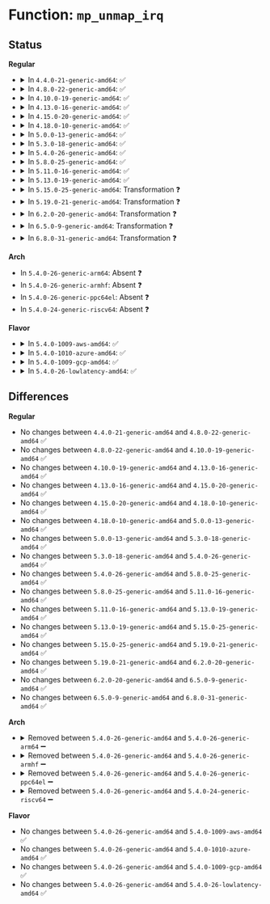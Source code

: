 # Function: <code>mp_unmap_irq</code>

## Status
<b>Regular</b>
<ul>
<li>
<details>
<summary>In <code>4.4.0-21-generic-amd64</code>: ✅</summary>

```c
void mp_unmap_irq(int irq)
```

```json
{
  "name": "mp_unmap_irq",
  "collision_type": "Unique Global",
  "inline_type": "No",
  "funcs": [
    {
      "addr": 18446744071579201808,
      "name": "mp_unmap_irq",
      "external": true,
      "loc": "arch/x86/kernel/apic/io_apic.c:1120",
      "file": "arch/x86/kernel/apic/io_apic.c",
      "inline": "seen, unknown",
      "caller_inline": [],
      "caller_func": [
        "arch/x86/kernel/acpi/boot.c:acpi_unregister_gsi_ioapic"
      ]
    }
  ],
  "symbols": [
    {
      "addr": 18446744071579201808,
      "name": "mp_unmap_irq",
      "section": ".text",
      "bind": "STB_GLOBAL",
      "size": 102
    }
  ]
}
```
</details>
</li>
<li>
<details>
<summary>In <code>4.8.0-22-generic-amd64</code>: ✅</summary>

```c
void mp_unmap_irq(int irq)
```

```json
{
  "name": "mp_unmap_irq",
  "collision_type": "Unique Global",
  "inline_type": "No",
  "funcs": [
    {
      "addr": 18446744071579202480,
      "name": "mp_unmap_irq",
      "external": true,
      "loc": "arch/x86/kernel/apic/io_apic.c:1121",
      "file": "arch/x86/kernel/apic/io_apic.c",
      "inline": "seen, unknown",
      "caller_inline": [],
      "caller_func": [
        "arch/x86/kernel/acpi/boot.c:acpi_unregister_gsi_ioapic"
      ]
    }
  ],
  "symbols": [
    {
      "addr": 18446744071579202480,
      "name": "mp_unmap_irq",
      "section": ".text",
      "bind": "STB_GLOBAL",
      "size": 102
    }
  ]
}
```
</details>
</li>
<li>
<details>
<summary>In <code>4.10.0-19-generic-amd64</code>: ✅</summary>

```c
void mp_unmap_irq(int irq)
```

```json
{
  "name": "mp_unmap_irq",
  "collision_type": "Unique Global",
  "inline_type": "No",
  "funcs": [
    {
      "addr": 18446744071579214144,
      "name": "mp_unmap_irq",
      "external": true,
      "loc": "arch/x86/kernel/apic/io_apic.c:1120",
      "file": "arch/x86/kernel/apic/io_apic.c",
      "inline": "seen, unknown",
      "caller_inline": [],
      "caller_func": [
        "arch/x86/kernel/acpi/boot.c:acpi_unregister_gsi_ioapic"
      ]
    }
  ],
  "symbols": [
    {
      "addr": 18446744071579214144,
      "name": "mp_unmap_irq",
      "section": ".text",
      "bind": "STB_GLOBAL",
      "size": 102
    }
  ]
}
```
</details>
</li>
<li>
<details>
<summary>In <code>4.13.0-16-generic-amd64</code>: ✅</summary>

```c
void mp_unmap_irq(int irq)
```

```json
{
  "name": "mp_unmap_irq",
  "collision_type": "Unique Global",
  "inline_type": "No",
  "funcs": [
    {
      "addr": 18446744071579211664,
      "name": "mp_unmap_irq",
      "external": true,
      "loc": "arch/x86/kernel/apic/io_apic.c:1120",
      "file": "arch/x86/kernel/apic/io_apic.c",
      "inline": "seen, unknown",
      "caller_inline": [],
      "caller_func": [
        "arch/x86/kernel/acpi/boot.c:acpi_unregister_gsi_ioapic"
      ]
    }
  ],
  "symbols": [
    {
      "addr": 18446744071579211664,
      "name": "mp_unmap_irq",
      "section": ".text",
      "bind": "STB_GLOBAL",
      "size": 104
    }
  ]
}
```
</details>
</li>
<li>
<details>
<summary>In <code>4.15.0-20-generic-amd64</code>: ✅</summary>

```c
void mp_unmap_irq(int irq)
```

```json
{
  "name": "mp_unmap_irq",
  "collision_type": "Unique Global",
  "inline_type": "No",
  "funcs": [
    {
      "addr": 18446744071579229312,
      "name": "mp_unmap_irq",
      "external": true,
      "loc": "arch/x86/kernel/apic/io_apic.c:1122",
      "file": "arch/x86/kernel/apic/io_apic.c",
      "inline": "seen, unknown",
      "caller_inline": [],
      "caller_func": [
        "arch/x86/kernel/acpi/boot.c:acpi_unregister_gsi_ioapic"
      ]
    }
  ],
  "symbols": [
    {
      "addr": 18446744071579229312,
      "name": "mp_unmap_irq",
      "section": ".text",
      "bind": "STB_GLOBAL",
      "size": 104
    }
  ]
}
```
</details>
</li>
<li>
<details>
<summary>In <code>4.18.0-10-generic-amd64</code>: ✅</summary>

```c
void mp_unmap_irq(int irq)
```

```json
{
  "name": "mp_unmap_irq",
  "collision_type": "Unique Global",
  "inline_type": "No",
  "funcs": [
    {
      "addr": 18446744071579241680,
      "name": "mp_unmap_irq",
      "external": true,
      "loc": "arch/x86/kernel/apic/io_apic.c:1123",
      "file": "arch/x86/kernel/apic/io_apic.c",
      "inline": "seen, unknown",
      "caller_inline": [],
      "caller_func": [
        "arch/x86/kernel/acpi/boot.c:acpi_unregister_gsi_ioapic"
      ]
    }
  ],
  "symbols": [
    {
      "addr": 18446744071579241680,
      "name": "mp_unmap_irq",
      "section": ".text",
      "bind": "STB_GLOBAL",
      "size": 102
    }
  ]
}
```
</details>
</li>
<li>
<details>
<summary>In <code>5.0.0-13-generic-amd64</code>: ✅</summary>

```c
void mp_unmap_irq(int irq)
```

```json
{
  "name": "mp_unmap_irq",
  "collision_type": "Unique Global",
  "inline_type": "No",
  "funcs": [
    {
      "addr": 18446744071579265456,
      "name": "mp_unmap_irq",
      "external": true,
      "loc": "arch/x86/kernel/apic/io_apic.c:1123",
      "file": "arch/x86/kernel/apic/io_apic.c",
      "inline": "seen, unknown",
      "caller_inline": [],
      "caller_func": [
        "arch/x86/kernel/acpi/boot.c:acpi_unregister_gsi_ioapic"
      ]
    }
  ],
  "symbols": [
    {
      "addr": 18446744071579265456,
      "name": "mp_unmap_irq",
      "section": ".text",
      "bind": "STB_GLOBAL",
      "size": 102
    }
  ]
}
```
</details>
</li>
<li>
<details>
<summary>In <code>5.3.0-18-generic-amd64</code>: ✅</summary>

```c
void mp_unmap_irq(int irq)
```

```json
{
  "name": "mp_unmap_irq",
  "collision_type": "Unique Global",
  "inline_type": "No",
  "funcs": [
    {
      "addr": 18446744071579279712,
      "name": "mp_unmap_irq",
      "external": true,
      "loc": "arch/x86/kernel/apic/io_apic.c:1126",
      "file": "arch/x86/kernel/apic/io_apic.c",
      "inline": "seen, unknown",
      "caller_inline": [],
      "caller_func": [
        "arch/x86/kernel/acpi/boot.c:acpi_unregister_gsi_ioapic"
      ]
    }
  ],
  "symbols": [
    {
      "addr": 18446744071579279712,
      "name": "mp_unmap_irq",
      "section": ".text",
      "bind": "STB_GLOBAL",
      "size": 102
    }
  ]
}
```
</details>
</li>
<li>
<details>
<summary>In <code>5.4.0-26-generic-amd64</code>: ✅</summary>

```c
void mp_unmap_irq(int irq)
```

```json
{
  "name": "mp_unmap_irq",
  "collision_type": "Unique Global",
  "inline_type": "No",
  "funcs": [
    {
      "addr": 18446744071579282176,
      "name": "mp_unmap_irq",
      "external": true,
      "loc": "arch/x86/kernel/apic/io_apic.c:1126",
      "file": "arch/x86/kernel/apic/io_apic.c",
      "inline": "seen, unknown",
      "caller_inline": [],
      "caller_func": [
        "arch/x86/kernel/acpi/boot.c:acpi_unregister_gsi_ioapic"
      ]
    }
  ],
  "symbols": [
    {
      "addr": 18446744071579282176,
      "name": "mp_unmap_irq",
      "section": ".text",
      "bind": "STB_GLOBAL",
      "size": 102
    }
  ]
}
```
</details>
</li>
<li>
<details>
<summary>In <code>5.8.0-25-generic-amd64</code>: ✅</summary>

```c
void mp_unmap_irq(int irq)
```

```json
{
  "name": "mp_unmap_irq",
  "collision_type": "Unique Global",
  "inline_type": "No",
  "funcs": [
    {
      "addr": 18446744071579311840,
      "name": "mp_unmap_irq",
      "external": true,
      "loc": "arch/x86/kernel/apic/io_apic.c:1113",
      "file": "arch/x86/kernel/apic/io_apic.c",
      "inline": "seen, unknown",
      "caller_inline": [],
      "caller_func": [
        "arch/x86/kernel/acpi/boot.c:acpi_unregister_gsi_ioapic"
      ]
    }
  ],
  "symbols": [
    {
      "addr": 18446744071579311840,
      "name": "mp_unmap_irq",
      "section": ".text",
      "bind": "STB_GLOBAL",
      "size": 102
    }
  ]
}
```
</details>
</li>
<li>
<details>
<summary>In <code>5.11.0-16-generic-amd64</code>: ✅</summary>

```c
void mp_unmap_irq(int irq)
```

```json
{
  "name": "mp_unmap_irq",
  "collision_type": "Unique Global",
  "inline_type": "No",
  "funcs": [
    {
      "addr": 18446744071579317136,
      "name": "mp_unmap_irq",
      "external": true,
      "loc": "arch/x86/kernel/apic/io_apic.c:1122",
      "file": "arch/x86/kernel/apic/io_apic.c",
      "inline": "seen, unknown",
      "caller_inline": [],
      "caller_func": [
        "arch/x86/kernel/acpi/boot.c:acpi_unregister_gsi_ioapic"
      ]
    }
  ],
  "symbols": [
    {
      "addr": 18446744071579317136,
      "name": "mp_unmap_irq",
      "section": ".text",
      "bind": "STB_GLOBAL",
      "size": 102
    }
  ]
}
```
</details>
</li>
<li>
<details>
<summary>In <code>5.13.0-19-generic-amd64</code>: ✅</summary>

```c
void mp_unmap_irq(int irq)
```

```json
{
  "name": "mp_unmap_irq",
  "collision_type": "Unique Global",
  "inline_type": "No",
  "funcs": [
    {
      "addr": 18446744071579319904,
      "name": "mp_unmap_irq",
      "external": true,
      "loc": "arch/x86/kernel/apic/io_apic.c:1122",
      "file": "arch/x86/kernel/apic/io_apic.c",
      "inline": "seen, unknown",
      "caller_inline": [],
      "caller_func": [
        "arch/x86/kernel/acpi/boot.c:acpi_unregister_gsi_ioapic"
      ]
    }
  ],
  "symbols": [
    {
      "addr": 18446744071579319904,
      "name": "mp_unmap_irq",
      "section": ".text",
      "bind": "STB_GLOBAL",
      "size": 102
    }
  ]
}
```
</details>
</li>
<li>
<details>
<summary>In <code>5.15.0-25-generic-amd64</code>: Transformation ❓</summary>

```c
void mp_unmap_irq(int irq)
```

```json
{
  "name": "mp_unmap_irq",
  "collision_type": "Unique Global",
  "inline_type": "No",
  "funcs": [
    {
      "addr": 0,
      "name": "mp_unmap_irq",
      "external": true,
      "loc": "arch/x86/kernel/apic/io_apic.c:1122",
      "file": "arch/x86/kernel/apic/io_apic.c",
      "inline": "seen, unknown",
      "caller_inline": [],
      "caller_func": [
        "arch/x86/kernel/acpi/boot.c:acpi_unregister_gsi_ioapic"
      ]
    }
  ],
  "symbols": [
    {
      "addr": 18446744071592075741,
      "name": "mp_unmap_irq.cold",
      "section": ".text",
      "bind": "STB_LOCAL",
      "size": 21
    },
    {
      "addr": 18446744071579375216,
      "name": "mp_unmap_irq",
      "section": ".text",
      "bind": "STB_GLOBAL",
      "size": 123
    }
  ]
}
```
</details>
</li>
<li>
<details>
<summary>In <code>5.19.0-21-generic-amd64</code>: Transformation ❓</summary>

```c
void mp_unmap_irq(int irq)
```

```json
{
  "name": "mp_unmap_irq",
  "collision_type": "Unique Global",
  "inline_type": "No",
  "funcs": [
    {
      "addr": 0,
      "name": "mp_unmap_irq",
      "external": true,
      "loc": "arch/x86/kernel/apic/io_apic.c:1123",
      "file": "arch/x86/kernel/apic/io_apic.c",
      "inline": "seen, unknown",
      "caller_inline": [],
      "caller_func": [
        "arch/x86/kernel/acpi/boot.c:acpi_unregister_gsi_ioapic"
      ]
    }
  ],
  "symbols": [
    {
      "addr": 18446744071593842300,
      "name": "mp_unmap_irq.cold",
      "section": ".text",
      "bind": "STB_LOCAL",
      "size": 21
    },
    {
      "addr": 18446744071579439440,
      "name": "mp_unmap_irq",
      "section": ".text",
      "bind": "STB_GLOBAL",
      "size": 144
    }
  ]
}
```
</details>
</li>
<li>
<details>
<summary>In <code>6.2.0-20-generic-amd64</code>: Transformation ❓</summary>

```c
void mp_unmap_irq(int irq)
```

```json
{
  "name": "mp_unmap_irq",
  "collision_type": "Unique Global",
  "inline_type": "No",
  "funcs": [
    {
      "addr": 0,
      "name": "mp_unmap_irq",
      "external": true,
      "loc": "arch/x86/kernel/apic/io_apic.c:1123",
      "file": "arch/x86/kernel/apic/io_apic.c",
      "inline": "seen, unknown",
      "caller_inline": [],
      "caller_func": [
        "arch/x86/kernel/acpi/boot.c:acpi_unregister_gsi_ioapic"
      ]
    }
  ],
  "symbols": [
    {
      "addr": 18446744071595965964,
      "name": "mp_unmap_irq.cold",
      "section": ".text",
      "bind": "STB_LOCAL",
      "size": 21
    },
    {
      "addr": 18446744071579524432,
      "name": "mp_unmap_irq",
      "section": ".text",
      "bind": "STB_GLOBAL",
      "size": 144
    }
  ]
}
```
</details>
</li>
<li>
<details>
<summary>In <code>6.5.0-9-generic-amd64</code>: Transformation ❓</summary>

```c
void mp_unmap_irq(int irq)
```

```json
{
  "name": "mp_unmap_irq",
  "collision_type": "Unique Global",
  "inline_type": "No",
  "funcs": [
    {
      "addr": 0,
      "name": "mp_unmap_irq",
      "external": true,
      "loc": "arch/x86/kernel/apic/io_apic.c:1124",
      "file": "arch/x86/kernel/apic/io_apic.c",
      "inline": "seen, unknown",
      "caller_inline": [],
      "caller_func": [
        "arch/x86/kernel/acpi/boot.c:acpi_unregister_gsi_ioapic"
      ]
    }
  ],
  "symbols": [
    {
      "addr": 18446744071596483630,
      "name": "mp_unmap_irq.cold",
      "section": ".text",
      "bind": "STB_LOCAL",
      "size": 21
    },
    {
      "addr": 18446744071579537248,
      "name": "mp_unmap_irq",
      "section": ".text",
      "bind": "STB_GLOBAL",
      "size": 144
    }
  ]
}
```
</details>
</li>
<li>
<details>
<summary>In <code>6.8.0-31-generic-amd64</code>: Transformation ❓</summary>

```c
void mp_unmap_irq(int irq)
```

```json
{
  "name": "mp_unmap_irq",
  "collision_type": "Unique Global",
  "inline_type": "No",
  "funcs": [
    {
      "addr": 0,
      "name": "mp_unmap_irq",
      "external": true,
      "loc": "arch/x86/kernel/apic/io_apic.c:1124",
      "file": "arch/x86/kernel/apic/io_apic.c",
      "inline": "seen, unknown",
      "caller_inline": [],
      "caller_func": [
        "arch/x86/kernel/acpi/boot.c:acpi_unregister_gsi_ioapic"
      ]
    }
  ],
  "symbols": [
    {
      "addr": 18446744071597379916,
      "name": "mp_unmap_irq.cold",
      "section": ".text",
      "bind": "STB_LOCAL",
      "size": 21
    },
    {
      "addr": 18446744071579566064,
      "name": "mp_unmap_irq",
      "section": ".text",
      "bind": "STB_GLOBAL",
      "size": 144
    }
  ]
}
```
</details>
</li>
</ul>
<b>Arch</b>
<ul>
<li>
In <code>5.4.0-26-generic-arm64</code>: Absent ❓
</li>
<li>
In <code>5.4.0-26-generic-armhf</code>: Absent ❓
</li>
<li>
In <code>5.4.0-26-generic-ppc64el</code>: Absent ❓
</li>
<li>
In <code>5.4.0-24-generic-riscv64</code>: Absent ❓
</li>
</ul>
<b>Flavor</b>
<ul>
<li>
<details>
<summary>In <code>5.4.0-1009-aws-amd64</code>: ✅</summary>

```c
void mp_unmap_irq(int irq)
```

```json
{
  "name": "mp_unmap_irq",
  "collision_type": "Unique Global",
  "inline_type": "No",
  "funcs": [
    {
      "addr": 18446744071579280880,
      "name": "mp_unmap_irq",
      "external": true,
      "loc": "arch/x86/kernel/apic/io_apic.c:1126",
      "file": "arch/x86/kernel/apic/io_apic.c",
      "inline": "seen, unknown",
      "caller_inline": [],
      "caller_func": [
        "arch/x86/kernel/acpi/boot.c:acpi_unregister_gsi_ioapic"
      ]
    }
  ],
  "symbols": [
    {
      "addr": 18446744071579280880,
      "name": "mp_unmap_irq",
      "section": ".text",
      "bind": "STB_GLOBAL",
      "size": 102
    }
  ]
}
```
</details>
</li>
<li>
<details>
<summary>In <code>5.4.0-1010-azure-amd64</code>: ✅</summary>

```c
void mp_unmap_irq(int irq)
```

```json
{
  "name": "mp_unmap_irq",
  "collision_type": "Unique Global",
  "inline_type": "No",
  "funcs": [
    {
      "addr": 18446744071579216208,
      "name": "mp_unmap_irq",
      "external": true,
      "loc": "arch/x86/kernel/apic/io_apic.c:1126",
      "file": "arch/x86/kernel/apic/io_apic.c",
      "inline": "seen, unknown",
      "caller_inline": [],
      "caller_func": [
        "arch/x86/kernel/acpi/boot.c:acpi_unregister_gsi_ioapic"
      ]
    }
  ],
  "symbols": [
    {
      "addr": 18446744071579216208,
      "name": "mp_unmap_irq",
      "section": ".text",
      "bind": "STB_GLOBAL",
      "size": 102
    }
  ]
}
```
</details>
</li>
<li>
<details>
<summary>In <code>5.4.0-1009-gcp-amd64</code>: ✅</summary>

```c
void mp_unmap_irq(int irq)
```

```json
{
  "name": "mp_unmap_irq",
  "collision_type": "Unique Global",
  "inline_type": "No",
  "funcs": [
    {
      "addr": 18446744071579282080,
      "name": "mp_unmap_irq",
      "external": true,
      "loc": "arch/x86/kernel/apic/io_apic.c:1126",
      "file": "arch/x86/kernel/apic/io_apic.c",
      "inline": "seen, unknown",
      "caller_inline": [],
      "caller_func": [
        "arch/x86/kernel/acpi/boot.c:acpi_unregister_gsi_ioapic"
      ]
    }
  ],
  "symbols": [
    {
      "addr": 18446744071579282080,
      "name": "mp_unmap_irq",
      "section": ".text",
      "bind": "STB_GLOBAL",
      "size": 102
    }
  ]
}
```
</details>
</li>
<li>
<details>
<summary>In <code>5.4.0-26-lowlatency-amd64</code>: ✅</summary>

```c
void mp_unmap_irq(int irq)
```

```json
{
  "name": "mp_unmap_irq",
  "collision_type": "Unique Global",
  "inline_type": "No",
  "funcs": [
    {
      "addr": 18446744071579287968,
      "name": "mp_unmap_irq",
      "external": true,
      "loc": "arch/x86/kernel/apic/io_apic.c:1126",
      "file": "arch/x86/kernel/apic/io_apic.c",
      "inline": "seen, unknown",
      "caller_inline": [],
      "caller_func": [
        "arch/x86/kernel/acpi/boot.c:acpi_unregister_gsi_ioapic"
      ]
    }
  ],
  "symbols": [
    {
      "addr": 18446744071579287968,
      "name": "mp_unmap_irq",
      "section": ".text",
      "bind": "STB_GLOBAL",
      "size": 102
    }
  ]
}
```
</details>
</li>
</ul>

## Differences
<b>Regular</b>
<ul>
<li>
No changes between <code>4.4.0-21-generic-amd64</code> and <code>4.8.0-22-generic-amd64</code> ✅
</li>
<li>
No changes between <code>4.8.0-22-generic-amd64</code> and <code>4.10.0-19-generic-amd64</code> ✅
</li>
<li>
No changes between <code>4.10.0-19-generic-amd64</code> and <code>4.13.0-16-generic-amd64</code> ✅
</li>
<li>
No changes between <code>4.13.0-16-generic-amd64</code> and <code>4.15.0-20-generic-amd64</code> ✅
</li>
<li>
No changes between <code>4.15.0-20-generic-amd64</code> and <code>4.18.0-10-generic-amd64</code> ✅
</li>
<li>
No changes between <code>4.18.0-10-generic-amd64</code> and <code>5.0.0-13-generic-amd64</code> ✅
</li>
<li>
No changes between <code>5.0.0-13-generic-amd64</code> and <code>5.3.0-18-generic-amd64</code> ✅
</li>
<li>
No changes between <code>5.3.0-18-generic-amd64</code> and <code>5.4.0-26-generic-amd64</code> ✅
</li>
<li>
No changes between <code>5.4.0-26-generic-amd64</code> and <code>5.8.0-25-generic-amd64</code> ✅
</li>
<li>
No changes between <code>5.8.0-25-generic-amd64</code> and <code>5.11.0-16-generic-amd64</code> ✅
</li>
<li>
No changes between <code>5.11.0-16-generic-amd64</code> and <code>5.13.0-19-generic-amd64</code> ✅
</li>
<li>
No changes between <code>5.13.0-19-generic-amd64</code> and <code>5.15.0-25-generic-amd64</code> ✅
</li>
<li>
No changes between <code>5.15.0-25-generic-amd64</code> and <code>5.19.0-21-generic-amd64</code> ✅
</li>
<li>
No changes between <code>5.19.0-21-generic-amd64</code> and <code>6.2.0-20-generic-amd64</code> ✅
</li>
<li>
No changes between <code>6.2.0-20-generic-amd64</code> and <code>6.5.0-9-generic-amd64</code> ✅
</li>
<li>
No changes between <code>6.5.0-9-generic-amd64</code> and <code>6.8.0-31-generic-amd64</code> ✅
</li>
</ul>
<b>Arch</b>
<ul>
<li>
<details>
<summary>Removed between <code>5.4.0-26-generic-amd64</code> and <code>5.4.0-26-generic-arm64</code> ➖</summary>

```c
void mp_unmap_irq(int irq)
```
</details>
</li>
<li>
<details>
<summary>Removed between <code>5.4.0-26-generic-amd64</code> and <code>5.4.0-26-generic-armhf</code> ➖</summary>

```c
void mp_unmap_irq(int irq)
```
</details>
</li>
<li>
<details>
<summary>Removed between <code>5.4.0-26-generic-amd64</code> and <code>5.4.0-26-generic-ppc64el</code> ➖</summary>

```c
void mp_unmap_irq(int irq)
```
</details>
</li>
<li>
<details>
<summary>Removed between <code>5.4.0-26-generic-amd64</code> and <code>5.4.0-24-generic-riscv64</code> ➖</summary>

```c
void mp_unmap_irq(int irq)
```
</details>
</li>
</ul>
<b>Flavor</b>
<ul>
<li>
No changes between <code>5.4.0-26-generic-amd64</code> and <code>5.4.0-1009-aws-amd64</code> ✅
</li>
<li>
No changes between <code>5.4.0-26-generic-amd64</code> and <code>5.4.0-1010-azure-amd64</code> ✅
</li>
<li>
No changes between <code>5.4.0-26-generic-amd64</code> and <code>5.4.0-1009-gcp-amd64</code> ✅
</li>
<li>
No changes between <code>5.4.0-26-generic-amd64</code> and <code>5.4.0-26-lowlatency-amd64</code> ✅
</li>
</ul>
